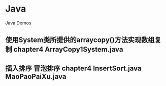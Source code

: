 # Java
Java Demos

## 使用System类所提供的arraycopy()方法实现数组复制 chapter4 ArrayCopy1System.java

## 插入排序 冒泡排序 chapter4 InsertSort.java MaoPaoPaiXu.java

